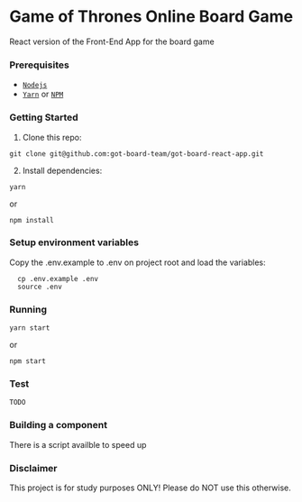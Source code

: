 # Game of Thrones Online Board Game

React version of the Front-End App for the board game

### Prerequisites
* [`Nodejs`](https://nodejs.org/en/download/)
* [`Yarn`](https://yarnpkg.com/) or [`NPM`](https://docs.npmjs.com/getting-started/installing-node)

### Getting Started
1. Clone this repo:
  ```
  git clone git@github.com:got-board-team/got-board-react-app.git
  ```
2. Install dependencies:
  ```
  yarn
  ```
  or
  ```
  npm install
  ```

### Setup environment variables

Copy the .env.example to .env on project root and load the variables:
```
  cp .env.example .env
  source .env
```

### Running
  ```
  yarn start
  ```
  or
  ```
  npm start
  ```

### Test
```
TODO
```

### Building a component

There is a script availble to speed up 

### Disclaimer
This project is for study purposes ONLY! Please do NOT use this otherwise.
